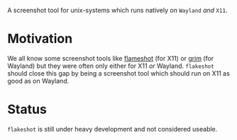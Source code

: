 A screenshot tool for unix-systems which runs natively on `Wayland` *and* `X11`.

# Motivation
We all know some screenshot tools like [flameshot] (for X11) or [grim] (for Wayland) but they
were often only either for X11 *or* Wayland. `flakeshot` should close this gap by being a screenshot
tool which should run on X11 as good as on Wayland.

# Status
`flakeshot` is still under heavy development and not considered useable.

[flameshot]: https://github.com/flameshot-org/flameshot
[grim]: https://sr.ht/~emersion/grim/
